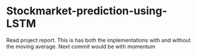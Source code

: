 # Stockmarket-prediction-using-LSTM
Read project report. This is has both the implementations with and without the moving average. 
Next commit would be with momentum
